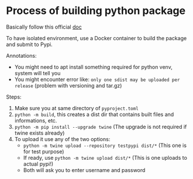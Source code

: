 # Process of building python package

Basically follow this official [doc](https://packaging.python.org/en/latest/tutorials/packaging-projects/)

To have isolated environment, use a Docker container to build the package and submit to Pypi.

Annotations:

- You might need to apt install something required for python venv, system will tell you
- You might encounter error like: `only one sdist may be uploaded per release` (problem with versioning and tar.gz)

Steps:

1. Make sure you at same directory of `pyproject.toml`
2. `python -m build`, this creates a dist dir that contains built files and informations, etc.
3. `python -m pip install --upgrade twine` (The upgrade is not required if twine exists already)
4. To upload it use any of the two options:
	+ `python -m twine upload --repository testpypi dist/*` (This one is for test purpose)
	+ If ready, use `python -m twine upload dist/*` (This is one uploads to actual pypi!)
	+ Both will ask you to enter username and password
